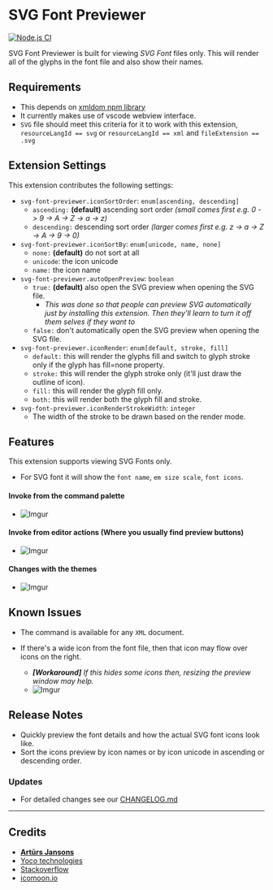 # SVG Font Previewer

[![Node.js CI](https://github.com/nkokhelox/vscode-svg-font-previewer/actions/workflows/node.js.yml/badge.svg?branch=master)](https://github.com/nkokhelox/vscode-svg-font-previewer/actions/workflows/node.js.yml)

SVG Font Previewer is built for viewing *SVG Font* files only.
This will render all of the glyphs in the font file and also show their names.

## Requirements
- This depends on [xmldom npm library](https://www.npmjs.com/package/xmldom)
- It currently makes use of vscode webview interface.
- `SVG` file should meet this criteria for it to work with this extension, `resourceLangId == svg`  or `resourceLangId == xml` and `fileExtension == .svg`

## Extension Settings
This extension contributes the following settings:
- `svg-font-previewer.iconSortOrder`: `enum[ascending, descending]` 
  - `ascending:` **(default)** ascending sort order _(small comes first e.g. 0 -> 9 -> A -> Z -> a -> z)_
  - `descending:` descending sort order _(larger comes first e.g. z -> a -> Z -> A -> 9 -> 0)_
- `svg-font-previewer.iconSortBy`: `enum[unicode, name, none]`
  - `none:` **(default)** do not sort at all
  - `unicode`: the icon unicode
  - `name:` the icon name
- `svg-font-previewer.autoOpenPreview`: `boolean`
  - `true:` **(default)** also open the SVG preview when opening the SVG file.
    - _This was done so that people can preview SVG automatically just by installing this extension. Then they'll learn to turn it off them selves if they want to_
  - `false:` don't automatically open the SVG preview when opening the SVG file.
- `svg-font-previewer.iconRender`: `enum[default, stroke, fill]`
  - `default:` this will render the glyphs fill and switch to glyph stroke only if the glyph has fill=none property.
  - `stroke:` this will render the glyph stroke only (it'll just draw the outline of icon).
  - `fill:` this will render the glyph fill only.
  - `both:` this will render both the glyph fill and stroke.
- `svg-font-previewer.iconRenderStrokeWidth`: `integer`
  - The width of the stroke to be drawn based on the render mode.

## Features
This extension supports viewing SVG Fonts only.
- For SVG font it will show the `font name`, `em size scale`, `font icons`.

#### Invoke from the command palette
- ![Imgur](https://i.imgur.com/aAKukkJ.png)

#### Invoke from editor actions (Where you usually find preview buttons)
- ![Imgur](https://i.imgur.com/kQqXcr6.png)

#### Changes with the themes
- ![Imgur](https://i.imgur.com/oqkY9Zk.gif)

## Known Issues

- The command is available for any `XML` document.

- If there's a wide icon from the font file, then that icon may flow over icons on the right.
  - ***[Workaround]** If this hides some icons then, resizing the preview window may help.*
  - ![Imgur](https://i.imgur.com/yG6NMwg.gif)

## Release Notes

- Quickly preview the font details and how the actual SVG font icons look like.
- Sort the icons preview by icon names or by icon unicode in ascending or descending order.


### Updates
- For detailed changes see our [CHANGELOG.md](CHANGELOG.md)

--------------------------------------

## Credits

* [**Artūrs Jansons**](https://jsfiddle.net/user/iegik/fiddles/)
* [Yoco technologies](https://grnh.se/7723f8371)
* [Stackoverflow](https://stackoverflow.com/users/story/6941707)
* [icomoon.io](https://icomoon.io/)
